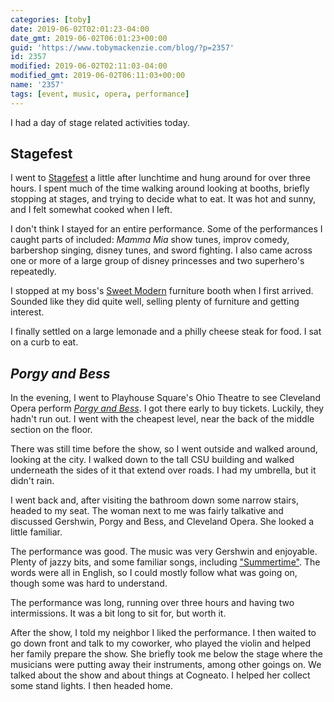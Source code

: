 ```yaml
---
categories: [toby]
date: 2019-06-02T02:01:23-04:00
date_gmt: 2019-06-02T06:01:23+00:00
guid: 'https://www.tobymackenzie.com/blog/?p=2357'
id: 2357
modified: 2019-06-02T02:11:03-04:00
modified_gmt: 2019-06-02T06:11:03+00:00
name: '2357'
tags: [event, music, opera, performance]
---
```


I had a day of stage related activities today.<!--more-->

Stagefest
---------

I went to [Stagefest](https://stagefest.org/) a little after lunchtime and hung around for over three hours.  I spent much of the time walking around looking at booths, briefly stopping at stages, and trying to decide what to eat.  It was hot and sunny, and I felt somewhat cooked when I left.

I don't think I stayed for an entire performance.  Some of the performances I caught parts of included: *Mamma Mia* show tunes, improv comedy, barbershop singing, disney tunes, and sword fighting.  I also came across one or more of a large group of disney princesses and two superhero's repeatedly.

I stopped at my boss's [Sweet Modern](https://sweetmodern.com/) furniture booth when I first arrived.  Sounded like they did quite well, selling plenty of furniture and getting interest.

I finally settled on a large lemonade and a philly cheese steak for food.  I sat on a curb to eat.

*Porgy and Bess*
--------------

In the evening, I went to Playhouse Square's Ohio Theatre to see Cleveland Opera perform [*Porgy and Bess*](https://theclevelandopera.org/porgy-bess).  I got there early to buy tickets.  Luckily, they hadn't run out.  I went with the cheapest level, near the back of the middle section on the floor.

There was still time before the show, so I went outside and walked around, looking at the city.  I walked down to the tall CSU building and walked underneath the sides of it that extend over roads.  I had my umbrella, but it didn't rain.

I went back and, after visiting the bathroom down some narrow stairs, headed to my seat.  The woman next to me was fairly talkative and discussed Gershwin, Porgy and Bess, and Cleveland Opera.  She looked a little familiar.

The performance was good.  The music was very Gershwin and enjoyable.  Plenty of jazzy bits, and some familiar songs, including ["Summertime"](https://en.wikipedia.org/wiki/Summertime_(George_Gershwin_song)).  The words were all in English, so I could mostly follow what was going on, though some was hard to understand.

The performance was long, running over three hours and having two intermissions.  It was a bit long to sit for, but worth it.

After the show, I told my neighbor I liked the performance.  I then waited to go down front and talk to my coworker, who played the violin and helped her family prepare the show.  She briefly took me below the stage where the musicians were putting away their instruments, among other goings on.  We talked about the show and about things at Cogneato.  I helped her collect some stand lights.  I then headed home.
